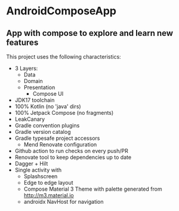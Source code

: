 # AndroidComposeApp

## App with compose to explore and learn new features

This project uses the following characteristics:

- 3 Layers: 
    - Data
    - Domain
    - Presentation
        - Compose UI
- JDK17 toolchain
- 100% Kotlin (no 'java' dirs)
- 100% Jetpack Compose (no fragments)
- LeakCanary
- Gradle convention plugins
- Gradle version catalog
- Gradle typesafe project accessors
    - Mend Renovate configuration
- Github action to run checks on every push/PR
- Renovate tool to keep dependencies up to date
- Dagger + Hilt
- Single activity with
    - Splashscreen
    - Edge to edge layout
    - Compose Material 3 Theme with palette generated from http://m3.material.io
    - androidx NavHost for navigation

